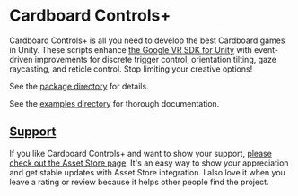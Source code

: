# Cardboard Controls+

Cardboard Controls+ is all you need to develop the best Cardboard games in Unity. These scripts enhance [the Google VR SDK for Unity](https://developers.google.com/vr/unity/) with event-driven improvements for discrete trigger control, orientation tilting, gaze raycasting, and reticle control. Stop limiting your creative options!

See the [package directory](CardboardControl) for details.

See the [examples directory](CardboardControl/DemoScenes) for thorough documentation.

## [Support](http://u3d.as/aeV)

If you like Cardboard Controls+ and want to show your support, [please check out the Asset Store page](http://u3d.as/aeV). It's an easy way to show your appreciation and get stable updates with Asset Store integration. I also love it when you leave a rating or review because it helps other people find the project.
